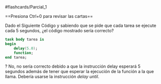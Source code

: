 #flashcards/Parcial_1

==Presiona Ctrl+0 para revisar las cartas==

Dado el Siguiente Código y sabiendo que se pide que cada tarea se ejecute cada 5 segundos, ¿el código mostrado sería correcto?
``` ADA
task body tarea is
begin
	delay(5.0);
	function;
end tarea;
```
?
No, no sería correcto debido a que la instrucción delay esperará 5 segundos además de tener que esperar la ejecución de la función a la que llama. Debería usarse la instrucción _delay until_.
<!--SR:!2022-10-07,3,250-->



